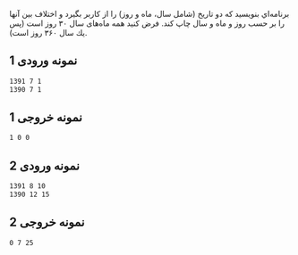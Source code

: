 برنامه‌اي بنويسيد كه دو تاريخ (شامل سال، ماه و روز) را از كاربر بگيرد و اختلاف بين آنها را بر حسب روز و ماه و سال چاپ كند. فرض كنيد همه ماه‌های سال ۳۰ روز است (پس يك سال ۳۶۰ روز است).

## نمونه ورودی 1

```sh
1391 7 1
1390 7 1
```

## نمونه خروجی 1

```sh
1 0 0
```

## نمونه ورودی 2

```sh
1391 8 10
1390 12 15
```

## نمونه خروجی 2

```sh
0 7 25
```
